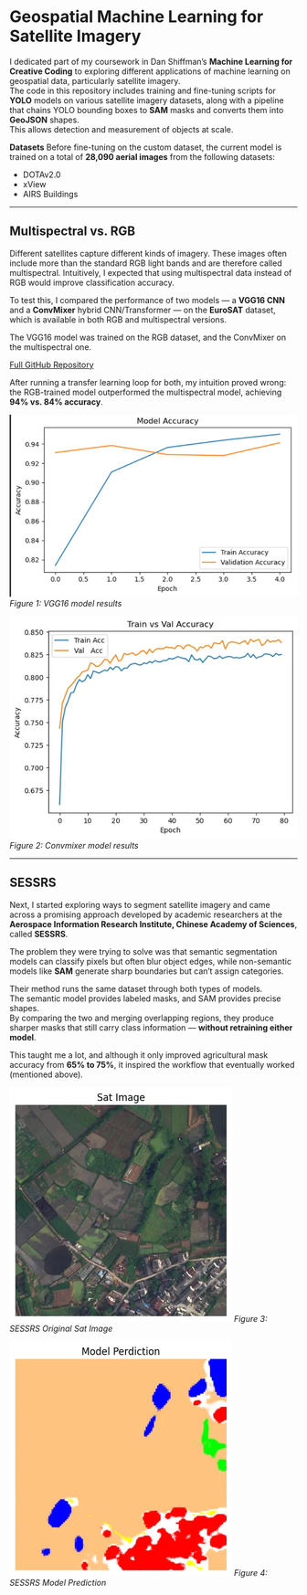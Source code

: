 # Geospatial Machine Learning for Satellite Imagery

I dedicated part of my coursework in Dan Shiffman’s **Machine Learning for Creative Coding** to exploring different applications of machine learning on geospatial data, particularly satellite imagery.  
The code in this repository includes training and fine-tuning scripts for **YOLO** models on various satellite imagery datasets, along with a pipeline that chains YOLO bounding boxes to **SAM** masks and converts them into **GeoJSON** shapes.  
This allows detection and measurement of objects at scale.

**Datasets**
Before fine-tuning on the custom dataset, the current model is trained on a total of **28,090 aerial images** from the following datasets:

- DOTAv2.0  
- xView  
- AIRS Buildings  

---

## Multispectral vs. RGB

Different satellites capture different kinds of imagery. These images often include more than the standard RGB light bands and are therefore called multispectral. Intuitively, I expected that using multispectral data instead of RGB would improve classification accuracy.

To test this, I compared the performance of two models — a **VGG16 CNN** and a **ConvMixer** hybrid CNN/Transformer — on the **EuroSAT** dataset, which is available in both RGB and multispectral versions.  

The VGG16 model was trained on the RGB dataset, and the ConvMixer on the multispectral one.  

[Full GitHub Repository](https://github.com/DeanIA/dl4m_final)

After running a transfer learning loop for both, my intuition proved wrong:  
the RGB-trained model outperformed the multispectral model, achieving **94% vs. 84% accuracy**.

![VGG16](image.png)  
*Figure 1: VGG16 model results*

![Convmixer](image-1.png)
*Figure 2: Convmixer model results*


---

## SESSRS

Next, I started exploring ways to segment satellite imagery and came across a promising approach developed by academic researchers at the **Aerospace Information Research Institute, Chinese Academy of Sciences**, called **SESSRS**.  

The problem they were trying to solve was that semantic segmentation models can classify pixels but often blur object edges, while non-semantic models like **SAM** generate sharp boundaries but can’t assign categories.  

Their method runs the same dataset through both types of models.  
The semantic model provides labeled masks, and SAM provides precise shapes.  
By comparing the two and merging overlapping regions, they produce sharper masks that still carry class information — **without retraining either model**.  

This taught me a lot, and although it only improved agricultural mask accuracy from **65% to 75%**, it inspired the workflow that eventually worked (mentioned above).

![Sat image](image-2.png)
*Figure 3: SESSRS Original Sat Image*

![SESSRS Model Prediction](image-3.png)
*Figure 4: SESSRS Model Prediction*
